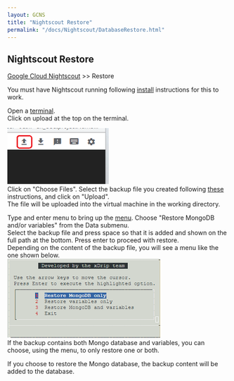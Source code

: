 ```yaml
---
layout: GCNS
title: "Nightscout Restore"
permalink: "/docs/Nightscout/DatabaseRestore.html"
---
```


## Nightscout Restore
[Google Cloud Nightscout](./GoogleCloud.md) >> Restore  
  
You must have Nightscout running following [install](./NS_Install.md) instructions for this to work.  
  
Open a [terminal](./Terminal.md).  
Click on upload at the top on the terminal.  
  
![](./images/Upload.png)  
Click on "Choose Files".  Select the backup file you created following [these](./DatabaseBackup.md) instructions, and click on "Upload".  
The file will be uploaded into the virtual machine in the working directory.  

Type and enter menu to bring up the [menu](./Menu.md).  Choose "Restore MongoDB and/or variables" from the Data submenu.  
Select the backup file and press space so that it is added and shown on the full path at the bottom.  Press enter to proceed with restore.  
Depending on the content of the backup file, you will see a menu like the one shown below.  
![](./images/BackupRestoreMenu.png)  
If the backup contains both Mongo database and variables, you can choose, using the menu, to only restore one or both.  

If you choose to restore the Mongo database, the backup content will be added to the database.  
  
